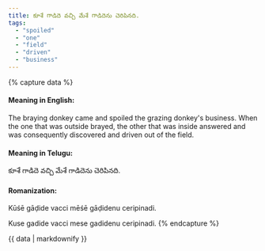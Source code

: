 ```yaml
---
title: కూశే గాడిదె వచ్చి మేశే గాడిదెను చెరిపినది.
tags:
  - "spoiled"
  - "one"
  - "field"
  - "driven"
  - "business"
---
```


{% capture data %}
#### Meaning in English:
The braying donkey came and spoiled the grazing donkey's business.
When the one that was outside brayed, the other that was inside answered and was consequently discovered and driven out of the field.

#### Meaning in Telugu:
కూశే గాడిదె వచ్చి మేశే గాడిదెను చెరిపినది.

#### Romanization:
Kūśē gāḍide vacci mēśē gāḍidenu ceripinadi.

Kuse gadide vacci mese gadidenu ceripinadi.
{% endcapture %}

{{ data | markdownify }}

